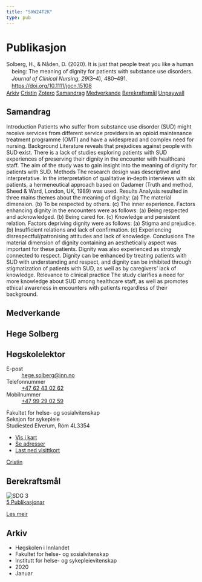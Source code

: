 ```yaml
---
title: "SXW24T2K"
type: pub
---
```

<h1>Publikasjon</h1>
<article id="csl-bib-container-SXW24T2K" class="csl-bib-container">
  <div class="csl-bib-body" style="line-height: 1.35; padding-left: 1em; text-indent:-1em;">
  <div class="csl-entry">Solberg, H., &amp; N&#xE5;den, D. (2020). It is just that people treat you like a human being: The meaning of dignity for patients with substance use disorders. <i>Journal of Clinical Nursing</i>, <i>29</i>(3&#x2013;4), 480&#x2013;491. <a href="https://doi.org/10.1111/jocn.15108">https://doi.org/10.1111/jocn.15108</a></div>
</div>
  <div class="csl-bib-buttons">
    <a href="#taxonomy-article-SXW24T2K" class="csl-bib-button">Arkiv</a>
    <a href="https://app.cristin.no/results/show.jsf?id=1788088" alt="Cristin URL" class="csl-bib-button">Cristin</a>
    <a href="http://zotero.org/groups/5402882/items/SXW24T2K" alt="Zotero URL" class="csl-bib-button">Zotero</a>
    <a href="#abstract-article-SXW24T2K" class="csl-bib-button">Samandrag</a>
    <a href="#contributors-article-SXW24T2K" class="csl-bib-button">Medverkande</a>
    <a href="#sdg-article-SXW24T2K" class="csl-bib-button">Berekraftsmål</a>
    <a href="https://onlinelibrary.wiley.com/doi/pdfdirect/10.1111/jocn.15108" class="csl-bib-button">Unpaywall</a>
  </div>
  <div id="csl-bib-meta-container-SXW24T2K"></div>
</article>
<div id="csl-bib-meta-SXW24T2K" class="csl-bib-meta">
  <article id="abstract-article-SXW24T2K" class="abstract-article">
    <h1>Samandrag</h1>
    Introduction Patients who suffer from substance use disorder (SUD) might receive services from different service providers in an opioid maintenance treatment programme (OMT) and have a widespread and complex need for nursing. Background Literature reveals that prejudices against people with SUD exist. There is a lack of studies exploring patients with SUD experiences of preserving their dignity in the encounter with healthcare staff. The aim of the study was to gain insight into the meaning of dignity for patients with SUD. Methods The research design was descriptive and interpretative. In the interpretation of qualitative in‐depth interviews with six patients, a hermeneutical approach based on Gadamer (Truth and method, Sheed &amp; Ward, London, UK, 1989) was used. Results Analysis resulted in three mains themes about the meaning of dignity: (a) The material dimension. (b) To be respected by others. (c) The inner experience. Factors enhancing dignity in the encounters were as follows: (a) Being respected and acknowledged. (b) Being cared for. (c) Knowledge and persistent relation. Factors depriving dignity were as follows: (a) Stigma and prejudice. (b) Insufficient relations and lack of confirmation. (c) Experiencing disrespectful/patronising attitudes and lack of knowledge. Conclusions The material dimension of dignity containing an aesthetically aspect was important for these patients. Dignity was also experienced as strongly connected to respect. Dignity can be enhanced by treating patients with SUD with understanding and respect, and dignity can be inhibited through stigmatization of patients with SUD, as well as by caregivers’ lack of knowledge. Relevance to clinical practice The study clarifies a need for more knowledge about SUD among healthcare staff, as well as promotes ethical awareness in encounters with patients regardless of their background.
  </article>
  <article id="contributors-article-SXW24T2K" class="contributors-article">
    <h1>Medverkande</h1>
    <div class="personas"> <div class="vrtx-hinn-person-card"> <div class="photo"> <i class="lar la-user-circle missing-person"></i> </div> <div class="info"> <hgroup><h1>Hege Solberg</h1> <h2>Høgskolelektor</h2> </hgroup><dl> <dt>E-post</dt> <dd> <a href="mailto:hege.solberg@inn.no">hege.solberg@inn.no</a> </dd> <dt>Telefonnummer</dt> <dd><a href="tel:+4762430262"> +47 62 43 02 62 </a></dd> <dt>Mobilnummer</dt> <dd><a href="tel:+4799290259"> +47 99 29 02 59 </a></dd> </dl> <p> Fakultet for helse- og sosialvitenskap<br> Seksjon for sykepleie<br> Studiested Elverum, Rom 4L3354 </p> <ul class="vrtx-hinn-links"> <li><a href="https://www.google.com/maps?q=60.88177,11.53669">Vis i kart</a></li> <li><a href="https://www.inn.no/finn-en-ansatt/hege-solberg.html#vrtx-hinn-addresses">Se adresser</a></li> <li><a href="https://www.inn.no/finn-en-ansatt/hege-solberg.html?vrtx=vcf">Last ned visittkort</a></li> </ul> </div> </div> <a href="https://app.cristin.no/persons/show.jsf?id=1174827" alt="Cristin URL" class="personas-cristin">Cristin</a> </div>
  </article>
  <article id="sdg-article-SXW24T2K" class="sdg-article">
    <h1>Berekraftsmål</h1>
    <div class="sdg-container"><div id="sdg3" class="sdg"> <img src="{{< params subfolder >}}images/sdg/sdg03_no.png" class="image" alt="SDG 3"> <div class="sdg-overlay"> <a href="{{< params subfolder >}}no/archive/?sdg=3#archive" class="sdg-publication-count"><span>5</span> Publikasjonar</a> <p><a href="NA" class="sdg-read-more">Les meir</a></p> </div> </div></div>
  </article>
  <article id="taxonomy-article-SXW24T2K" class="taxonomy-article">
    <h1>Arkiv</h1>
    <ul>
      <li>Høgskolen i Innlandet</li>
      <li>Fakultet for helse- og sosialvitenskap</li>
      <li>Institutt for helse- og sykepleievitenskap</li>
      <li>2020</li>
      <li>Januar</li>
    </ul>
  </article>
</div>
